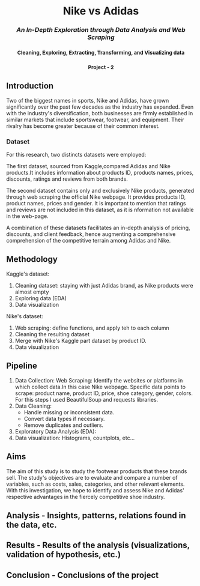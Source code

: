 <div style="text-align:center">
  <h1><strong>Nike vs Adidas</strong></h1>
  <h3><em>An In-Depth Exploration through Data Analysis and Web Scraping</em></h3>
  <h3><small>Cleaning, Exploring, Extracting, Transforming, and Visualizing data</small></h3>
  <h3><small>Project - 2</small></h3>
</div>

## Introduction
Two of the biggest names in sports, Nike and Adidas, have grown significantly over the past few decades as the industry has expanded. Even with the industry's diversification, both businesses are firmly established in similar markets that include sportswear, footwear, and equipment. Their rivalry has become greater because of their common interest.

### Dataset
For this research, two distincts datasets were employed: 

The first dataset, sourced from Kaggle,compared Adidas and Nike products.It includes information about products ID, products names, prices, discounts, ratings and reviews from both brands. 

The second dataset contains only and exclusively Nike products, generated through web scraping the official Nike webpage. It provides products ID, product names, prices and gender. It is important to mention that ratings and reviews are not included in this dataset, as it is nformation not available in the web-page. 

A combination of these datasets facilitates an in-depth analysis of pricing, discounts, and client feedback, hence augmenting a comprehensive comprehension of the competitive terrain among Adidas and Nike.

## Methodology 
Kaggle's dataset:
1. Cleaning dataset: staying with just Adidas brand, as Nike products were almost empty
2. Exploring data (EDA)
3. Data visualization 

Nike's dataset: 
1. Web scraping: define functions, and apply teh to each column 
2. Cleaning the resulting dataset
3. Merge with Nike's Kaggle part dataset by product ID. 
4. Data visualization 

## Pipeline
1. Data Collection:
Web Scraping: Identify the websites or platforms in which collect data.In this case Nike webpage. 
Specific data points to scrape: product name, product ID, price, shoe category, gender, colors. For this steps I used BeautifulSoup and requests libraries.
2. Data Cleaning:
    - Handle missing or inconsistent data.
    - Convert data types if necessary.
    - Remove duplicates and outliers.
3. Exploratory Data Analysis (EDA): 
4. Data visualization: Histograms, countplots, etc...

## Aims
The aim of this study is to study the footwear products that these brands sell. The study's objectives are to evaluate and compare a number of variables, such as costs, sales, categories, and other relevant elements. With this investigation, we hope to identify and assess Nike and Adidas' respective advantages in the fiercely competitive shoe industry.

## Analysis - Insights, patterns, relations found in the data, etc. 



## Results - Results of the analysis (visualizations, validation of hypothesis, etc.)


## Conclusion - Conclusions of the project





